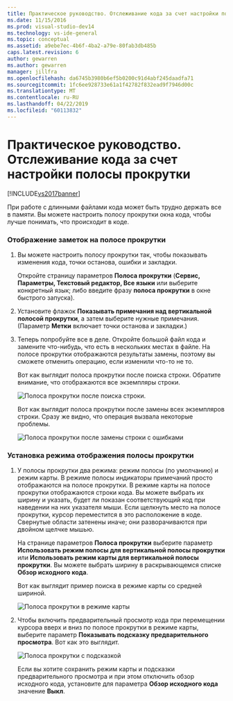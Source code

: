 ```yaml
---
title: Практическое руководство. Отслеживание кода за счет настройки полосы прокрутки | Документация Майкрософт
ms.date: 11/15/2016
ms.prod: visual-studio-dev14
ms.technology: vs-ide-general
ms.topic: conceptual
ms.assetid: a9ebe7ec-4b6f-4ba2-a79e-80fab3db485b
caps.latest.revision: 6
author: gewarren
ms.author: gewarren
manager: jillfra
ms.openlocfilehash: da6745b3980b6ef5b0200c91d4abf245daadfa71
ms.sourcegitcommit: 1fc6ee928733e61a1f42782f832ead9f7946d00c
ms.translationtype: MT
ms.contentlocale: ru-RU
ms.lasthandoff: 04/22/2019
ms.locfileid: "60113832"
---
```

# <a name="how-to-track-your-code-by-customizing-the-scrollbar"></a>Практическое руководство. Отслеживание кода за счет настройки полосы прокрутки
[!INCLUDE[vs2017banner](../includes/vs2017banner.md)]

При работе с длинными файлами кода может быть трудно держать все в памяти. Вы можете настроить полосу прокрутки окна кода, чтобы лучше понимать, что происходит в коде.  
  
### <a name="to-show-annotations-on-the-scroll-bar"></a>Отображение заметок на полосе прокрутки  
  
1. Вы можете настроить полосу прокрутки так, чтобы показывать изменения кода, точки останова, ошибки и закладки.  
  
     Откройте страницу параметров **Полоса прокрутки** (**Сервис, Параметры, Текстовый редактор, Все языки** или выберите конкретный язык; либо введите фразу **полоса прокрутки** в окне быстрого запуска).  
  
2. Установите флажок **Показывать примечания над вертикальной полосой прокрутки**, а затем выберите нужные примечания. (Параметр **Метки** включает точки останова и закладки.)  
  
3. Теперь попробуйте все в деле. Откройте большой файл кода и замените что-нибудь, что есть в нескольких местах в файле. На полосе прокрутки отображаются результаты замены, поэтому вы сможете отменить операцию, если изменили что-то не то.  
  
     Вот как выглядит полоса прокрутки после поиска строки. Обратите внимание, что отображаются все экземпляры строки.  
  
     ![Полоса прокрутки после поиска строки.](../ide/media/enhancedscrollbarsearch.png "EnhancedScrollbarSearch")  
  
     Вот как выглядит полоса прокрутки после замены всех экземпляров строки. Сразу же видно, что операция вызвала некоторые проблемы.  
  
     ![Полоса прокрутки после замены строки с ошибками](../ide/media/enhancedscrollbarreplace.png "EnhancedScrollbarReplace")  
  
### <a name="to-set-the-display-mode-for-the-scroll-bar"></a>Установка режима отображения полосы прокрутки  
  
1. У полосы прокрутки два режима: режим полосы (по умолчанию) и режим карты. В режиме полосы индикаторы примечаний просто отображаются на полосе прокрутки. В режиме карты на полосе прокрутки отображаются строки кода. Вы можете выбрать их ширину и указать, будет ли показан соответствующий код при наведении на них указателя мыши. Если щелкнуть место на полосе прокрутки, курсор переместится в это расположение в коде. Свернутые области затенены иначе; они разворачиваются при двойном щелчке мышью.  
  
     На странице параметров **Полоса прокрутки** выберите параметр **Использовать режим полосы для вертикальной полосы прокрутки** или **Использовать режим карты для вертикальной полосы прокрутки**. Вы можете выбрать ширину в раскрывающемся списке **Обзор исходного кода**.  
  
     Вот как выглядит пример поиска в режиме карты со средней шириной.  
  
     ![Полоса прокрутки в режиме карты](../ide/media/enhancedscrollbar.png "EnhancedScrollbar")  
  
2. Чтобы включить предварительный просмотр кода при перемещении курсора вверх и вниз по полосе прокрутки в режиме карты, выберите параметр **Показывать подсказку предварительного просмотра**. Вот как это выглядит.  
  
     ![Полоса прокрутки с подсказкой](../ide/media/enhancedscrollbarsearchtooltip.png "EnhancedScrollbarSearchTooltip")  
  
     Если вы хотите сохранить режим карты и подсказки предварительного просмотра и при этом отключить обзор исходного кода, установите для параметра **Обзор исходного кода** значение **Выкл**.
